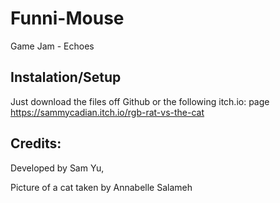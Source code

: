 # Funni-Mouse
 Game Jam - Echoes
## Instalation/Setup
 Just download the files off Github or the following itch.io: page https://sammycadian.itch.io/rgb-rat-vs-the-cat
## Credits: 
   Developed by Sam Yu,
   
   Picture of a cat taken by Annabelle Salameh
